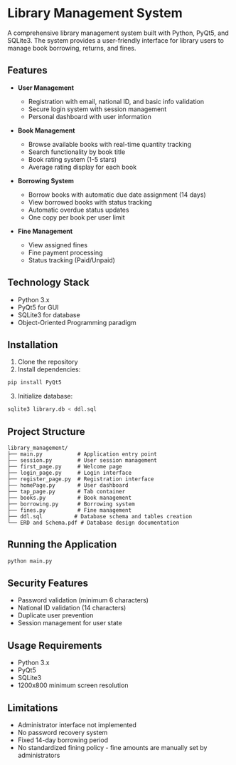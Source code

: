 # Library Management System

A comprehensive library management system built with Python, PyQt5, and SQLite3. The system provides a user-friendly interface for library users to manage book borrowing, returns, and fines.

## Features

- **User Management**
  - Registration with email, national ID, and basic info validation
  - Secure login system with session management
  - Personal dashboard with user information

- **Book Management**
  - Browse available books with real-time quantity tracking
  - Search functionality by book title
  - Book rating system (1-5 stars)
  - Average rating display for each book

- **Borrowing System**
  - Borrow books with automatic due date assignment (14 days)
  - View borrowed books with status tracking
  - Automatic overdue status updates
  - One copy per book per user limit

- **Fine Management**
  - View assigned fines
  - Fine payment processing
  - Status tracking (Paid/Unpaid)

## Technology Stack

- Python 3.x
- PyQt5 for GUI
- SQLite3 for database
- Object-Oriented Programming paradigm

## Installation

1. Clone the repository
2. Install dependencies:
```bash
pip install PyQt5
```

3. Initialize database:
```bash
sqlite3 library.db < ddl.sql
```

## Project Structure

```
library_management/
├── main.py           # Application entry point
├── session.py        # User session management
├── first_page.py     # Welcome page
├── login_page.py     # Login interface
├── register_page.py  # Registration interface
├── homePage.py       # User dashboard
├── tap_page.py       # Tab container
├── books.py          # Book management
├── borrowing.py      # Borrowing system
├── fines.py          # Fine management
├── ddl.sql          # Database schema and tables creation
└── ERD and Schema.pdf # Database design documentation
```

## Running the Application

```bash
python main.py
```

## Security Features

- Password validation (minimum 6 characters)
- National ID validation (14 characters)
- Duplicate user prevention
- Session management for user state

## Usage Requirements

- Python 3.x
- PyQt5
- SQLite3
- 1200x800 minimum screen resolution

## Limitations

- Administrator interface not implemented
- No password recovery system
- Fixed 14-day borrowing period
- No standardized fining policy - fine amounts are manually set by administrators
